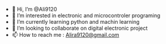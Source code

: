 - 👋 Hi, I’m @Ali9120
- 👀 I’m interested in electronic and microcontroler programing
- 🌱 I’m currently learning python and machin learning
- 💞️ I’m looking to collaborate on digital electronic project
- 📫 How to reach me : Alira9120@gmail.com 

<!---
Ali9120/Ali9120 is a ✨ special ✨ repository because its `README.md` (this file) appears on your GitHub profile.
You can click the Preview link to take a look at your changes.
--->

